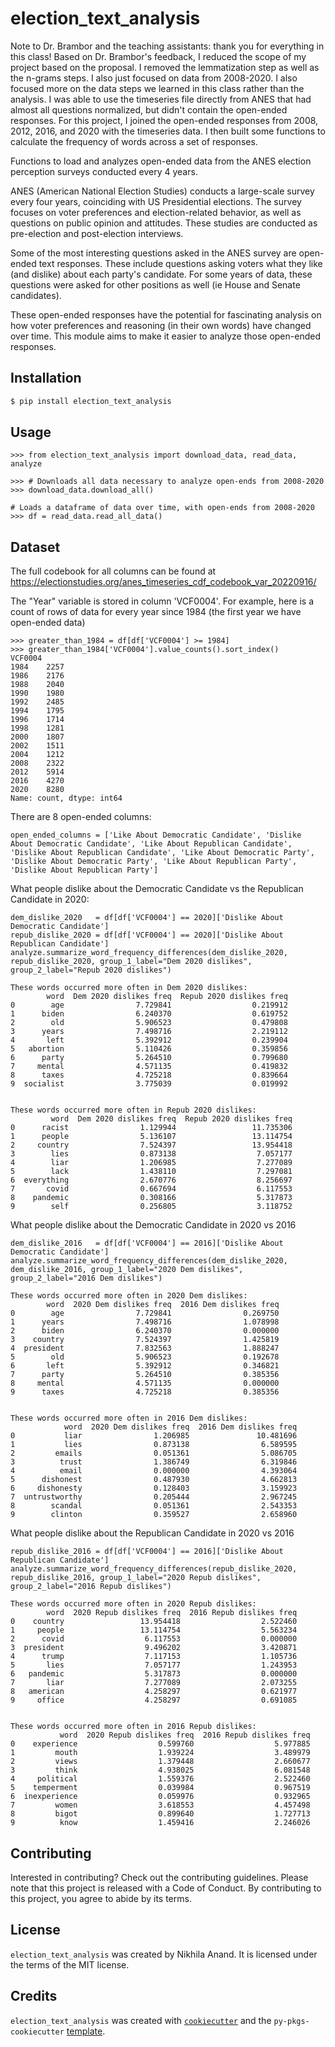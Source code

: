 # election_text_analysis

Note to Dr. Brambor and the teaching assistants: thank you for everything in this class! Based on Dr. Brambor's feedback, I reduced the scope of my project based on the proposal. I removed the lemmatization step as well as the n-grams steps. I also just focused on data from 2008-2020. I also focused more on the data steps we learned in this class rather than the analysis. I was able to use the timeseries file directly from ANES that had almost all questions normalized, but didn't contain the open-ended responses. For this project, I joined the open-ended responses from 2008, 2012, 2016, and 2020 with the timeseries data. I then built some functions to calculate the frequency of words across a set of responses.

Functions to load and analyzes open-ended data from the ANES election perception surveys conducted every 4 years.

ANES (American National Election Studies) conducts a large-scale survey every four years, coinciding with US Presidential elections. The survey focuses on voter preferences and election-related behavior, as well as questions on public opinion and attitudes. These studies are conducted as pre-election and post-election interviews. 

Some of the most interesting questions asked in the ANES survey are open-ended text responses. These include questions asking voters what they like (and dislike) about each party's candidate. For some years of data, these questions were asked for other positions as well (ie House and Senate candidates). 

These open-ended responses have the potential for fascinating analysis on how voter preferences and reasoning (in their own words) have changed over time. This module aims to make it easier to analyze those open-ended responses.

## Installation

```bash
$ pip install election_text_analysis
```

## Usage

    >>> from election_text_analysis import download_data, read_data, analyze

    >>> # Downloads all data necessary to analyze open-ends from 2008-2020
    >>> download_data.download_all()

    # Loads a dataframe of data over time, with open-ends from 2008-2020
    >>> df = read_data.read_all_data()


## Dataset

The full codebook for all columns can be found at https://electionstudies.org/anes_timeseries_cdf_codebook_var_20220916/

The "Year" variable is stored in column 'VCF0004'. For example, here is a count of rows of data for every year since 1984 (the first year we have open-ended data)

    >>> greater_than_1984 = df[df['VCF0004'] >= 1984]
    >>> greater_than_1984['VCF0004'].value_counts().sort_index()
    VCF0004
    1984    2257
    1986    2176
    1988    2040
    1990    1980
    1992    2485
    1994    1795
    1996    1714
    1998    1281
    2000    1807
    2002    1511
    2004    1212
    2008    2322
    2012    5914
    2016    4270
    2020    8280
    Name: count, dtype: int64

There are 8 open-ended columns: 
    
    open_ended_columns = ['Like About Democratic Candidate', 'Dislike About Democratic Candidate', 'Like About Republican Candidate', 'Dislike About Republican Candidate', 'Like About Democratic Party', 'Dislike About Democratic Party', 'Like About Republican Party', 'Dislike About Republican Party']

What people dislike about the Democratic Candidate vs the Republican Candidate in 2020:

    dem_dislike_2020   = df[df['VCF0004'] == 2020]['Dislike About Democratic Candidate']
    repub_dislike_2020 = df[df['VCF0004'] == 2020]['Dislike About Republican Candidate']
    analyze.summarize_word_frequency_differences(dem_dislike_2020, repub_dislike_2020, group_1_label="Dem 2020 dislikes", group_2_label="Repub 2020 dislikes")

    These words occurred more often in Dem 2020 dislikes:
            word  Dem 2020 dislikes freq  Repub 2020 dislikes freq
    0        age                7.729841                  0.219912
    1      biden                6.240370                  0.619752
    2        old                5.906523                  0.479808
    3      years                7.498716                  2.219112
    4       left                5.392912                  0.239904
    5   abortion                5.110426                  0.359856
    6      party                5.264510                  0.799680
    7     mental                4.571135                  0.419832
    8      taxes                4.725218                  0.839664
    9  socialist                3.775039                  0.019992
    
    
    These words occurred more often in Repub 2020 dislikes:
             word  Dem 2020 dislikes freq  Repub 2020 dislikes freq
    0      racist                1.129944                 11.735306
    1      people                5.136107                 13.114754
    2     country                7.524397                 13.954418
    3        lies                0.873138                  7.057177
    4        liar                1.206985                  7.277089
    5        lack                1.438110                  7.297081
    6  everything                2.670776                  8.256697
    7       covid                0.667694                  6.117553
    8    pandemic                0.308166                  5.317873
    9        self                0.256805                  3.118752


What people dislike about the Democratic Candidate in 2020 vs 2016

    dem_dislike_2016   = df[df['VCF0004'] == 2016]['Dislike About Democratic Candidate']
    analyze.summarize_word_frequency_differences(dem_dislike_2020, dem_dislike_2016, group_1_label="2020 Dem dislikes", group_2_label="2016 Dem dislikes")

    These words occurred more often in 2020 Dem dislikes:
            word  2020 Dem dislikes freq  2016 Dem dislikes freq
    0        age                7.729841                0.269750
    1      years                7.498716                1.078998
    2      biden                6.240370                0.000000
    3    country                7.524397                1.425819
    4  president                7.832563                1.888247
    5        old                5.906523                0.192678
    6       left                5.392912                0.346821
    7      party                5.264510                0.385356
    8     mental                4.571135                0.000000
    9      taxes                4.725218                0.385356
    
    
    These words occurred more often in 2016 Dem dislikes:
                word  2020 Dem dislikes freq  2016 Dem dislikes freq
    0           liar                1.206985               10.481696
    1           lies                0.873138                6.589595
    2         emails                0.051361                5.086705
    3          trust                1.386749                6.319846
    4          email                0.000000                4.393064
    5      dishonest                0.487930                4.662813
    6     dishonesty                0.128403                3.159923
    7  untrustworthy                0.205444                2.967245
    8        scandal                0.051361                2.543353
    9        clinton                0.359527                2.658960

What people dislike about the Republican Candidate in 2020 vs 2016

    repub_dislike_2016 = df[df['VCF0004'] == 2016]['Dislike About Republican Candidate']
    analyze.summarize_word_frequency_differences(repub_dislike_2020, repub_dislike_2016, group_1_label="2020 Repub dislikes", group_2_label="2016 Repub dislikes")
    
    These words occurred more often in 2020 Repub dislikes:
            word  2020 Repub dislikes freq  2016 Repub dislikes freq
    0    country                 13.954418                  2.522460
    1     people                 13.114754                  5.563234
    2      covid                  6.117553                  0.000000
    3  president                  9.496202                  3.420871
    4      trump                  7.117153                  1.105736
    5       lies                  7.057177                  1.243953
    6   pandemic                  5.317873                  0.000000
    7       liar                  7.277089                  2.073255
    8   american                  4.258297                  0.621977
    9     office                  4.258297                  0.691085
    
    
    These words occurred more often in 2016 Repub dislikes:
               word  2020 Repub dislikes freq  2016 Repub dislikes freq
    0    experience                  0.599760                  5.977885
    1         mouth                  1.939224                  3.489979
    2         views                  1.379448                  2.660677
    3         think                  4.938025                  6.081548
    4     political                  1.559376                  2.522460
    5    temperment                  0.039984                  0.967519
    6  inexperience                  0.059976                  0.932965
    7         women                  3.618553                  4.457498
    8         bigot                  0.899640                  1.727713
    9          know                  1.459416                  2.246026

## Contributing

Interested in contributing? Check out the contributing guidelines. Please note that this project is released with a Code of Conduct. By contributing to this project, you agree to abide by its terms.

## License

`election_text_analysis` was created by Nikhila Anand. It is licensed under the terms of the MIT license.

## Credits

`election_text_analysis` was created with [`cookiecutter`](https://cookiecutter.readthedocs.io/en/latest/) and the `py-pkgs-cookiecutter` [template](https://github.com/py-pkgs/py-pkgs-cookiecutter).
